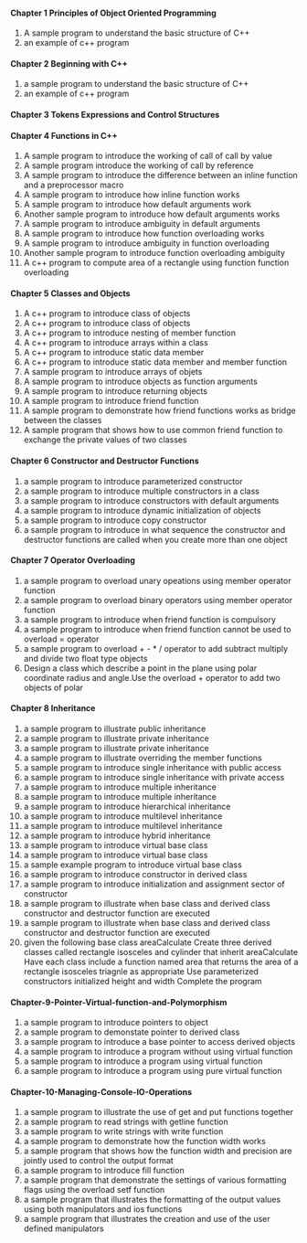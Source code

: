 #### Chapter 1 Principles of Object Oriented Programming
1. A sample program to understand the basic structure of C++
2. an example of c++ program
#### Chapter 2 Beginning with C++
1. a sample program to understand the basic structure of C++
2. an example of c++ program
#### Chapter 3 Tokens Expressions and Control Structures
#### Chapter 4 Functions in C++
1. A sample program to introduce the working of call of call by value
2. A sample program introduce the working of call by reference
3. A sample program to introduce the difference between an inline function and a preprocessor macro
4. A sample program to introduce how inline function works
5. A sample program to introduce how default arguments work
6. Another sample program to introduce how default arguments works
7. A sample program to introduce ambiguity in default arguments
8. A sample program to introduce how function overloading works
9. A sample program to introduce ambiguity in function overloading
10. Another sample program to introduce function overloading ambiguity
11. A c++ program to compute area of a rectangle using function function overloading
#### Chapter 5 Classes and Objects
1. A c++ program to introduce class of objects
2. A c++ program to introduce class of objects
3. A c++ program to introduce nesting of member function
4. A c++ program to introduce arrays within a class
5. A c++ program to introduce static data member
6. A c++ program to introduce static data member and member function
7. A sample program to introduce arrays of objets
8. A sample program to introduce objects as function arguments
9. A sample program to introduce returning objects
10. A sample program to introduce friend function
11. A sample program to demonstrate how friend functions works as bridge between the classes
12. A sample program that shows how to use common friend function to exchange the private values of two classes
#### Chapter 6 Constructor and Destructor Functions
1. a sample program to introduce parameterized constructor
2. a sample program to introduce multiple constructors in a class
3. a sample program to introduce constructors with default arguments
4. a sample program to introduce dynamic initialization of objects
5. a sample program to introduce copy constructor
6. a sample program to introduce in what sequence the constructor and destructor functions are called when you create more than one object
#### Chapter 7 Operator Overloading
1. a sample program to overload unary opeations using member operator function
2. a sample program to overload binary operators using member operator function
3. a sample program to introduce when friend function is compulsory
4. a sample program to introduce when friend function cannot be used to overload = operator
5. a sample program to overload + - * / operator to add subtract multiply and divide two float type objects
6. Design a class which describe a point in the plane using polar coordinate radius and angle.Use the overload + operator to add two objects of polar
#### Chapter 8 Inheritance
1. a sample program to illustrate public inheritance
2. a sample program to illustrate private inheritance
3. a sample program to illustrate private inheritance
4. a sample program to illustrate overriding the member functions
5. a sample program to introduce single inheritance with public access
6. a sample program to introduce single inheritance with private access
7. a sample program to introduce multiple inheritance
8. a sample program to introduce multiple inheritance
9. a sample program to introduce hierarchical inheritance
10. a sample program to introduce multilevel inheritance
11. a sample program to introduce multilevel inheritance
12. a sample program to introduce hybrid inheritance
13. a sample program to introduce virtual base class
14. a sample program to introduce virtual base class
15. a sample example program to introduce virtual base class
16. a sample program to introduce constructor in derived class
17. a sample program to introduce initialization and assignment sector of constructor
18. a sample program to illustrate when base class and derived class constructor and destructor function are executed
19. a sample program to illustrate when base class and derived class constructor and destructor function are executed
20. given the following base class areaCalculate Create three derived classes called rectangle isosceles and cylinder that inherit areaCalculate Have each class include a function named area that returns the area of a rectangle isosceles triagnle as appropriate Use parameterized constructors initialized height and width Complete the program
#### Chapter-9-Pointer-Virtual-function-and-Polymorphism
1. a sample program to introduce pointers to object
2. a sample program to demonstate pointer to derived class
3. a sample program to introduce a base pointer to access derived objects
4. a sample program to introduce a program without using virtual function
5. a sample program to introduce a program using virtual function
6. a sample program to introduce a program using pure virtual function
#### Chapter-10-Managing-Console-IO-Operations
1. a sample program to illustrate the use of get and put functions together
2. a sample program to read strings with getline function
3. a sample program to write strings with write function
4. a sample program to demonstrate how the function width works
5. a sample program that shows how the function width and precision are jointly used to control the output format
6. a sample program to introduce fill function
7. a sample program that demonstrate the settings of various formatting flags using the overload setf function
8. a sample program that illustrates the formatting of the output values using both manipulators and ios functions
9. a sample program that illustrates the creation and use of the user defined manipulators